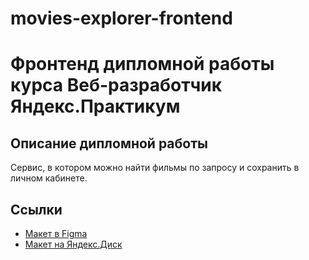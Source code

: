 # movies-explorer-frontend
# Фронтенд дипломной работы курса Веб-разработчик Яндекс.Практикум
## Описание дипломной работы
Сервис, в котором можно найти фильмы по запросу и сохранить в личном кабинете.
## Ссылки
* [Макет в Figma](https://www.figma.com/file/xjG7OT04OWxzhUNsThIrld/%D0%AF%D0%9F-Diploma?node-id=891%3A3857&t=eaxPFrwwcgU00VE9-1)
* [Макет на Яндекс.Диск](https://disk.yandex.ru/d/m0u2Yljg2MlnLg)
